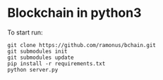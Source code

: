 # Blockchain in python3

To start run:

```
git clone https://github.com/ramonus/bchain.git
git submodules init
git submodules update
pip install -r requirements.txt
python server.py
```